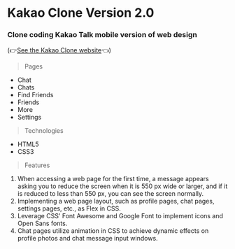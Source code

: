 # Kakao Clone Version 2.0

### Clone coding Kakao Talk mobile version of web design

(👉[See the Kakao Clone website](https://kimhscom.github.io/kakao-clone-v2/)👈)

> Pages

- Chat
- Chats
- Find Friends
- Friends
- More
- Settings

> Technologies

- HTML5
- CSS3

> Features

1. When accessing a web page for the first time, a message appears asking you to reduce the screen when it is 550 px wide or larger, and if it is reduced to less than 550 px, you can see the screen normally.
2. Implementing a web page layout, such as profile pages, chat pages, settings pages, etc., as Flex in CSS.
3. Leverage CSS' Font Awesome and Google Font to implement icons and Open Sans fonts.
4. Chat pages utilize animation in CSS to achieve dynamic effects on profile photos and chat message input windows.
